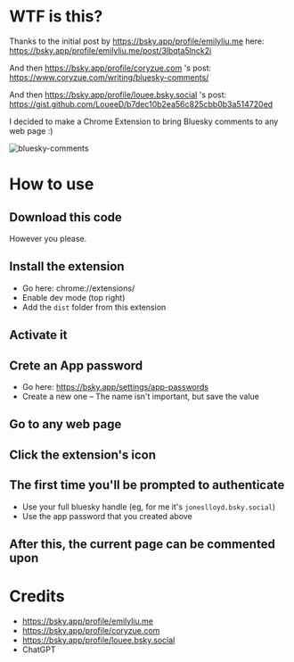 # WTF is this?

Thanks to the initial post by https://bsky.app/profile/emilyliu.me here:
https://bsky.app/profile/emilyliu.me/post/3lbqta5lnck2i

And then https://bsky.app/profile/coryzue.com 's post:
https://www.coryzue.com/writing/bluesky-comments/

And then https://bsky.app/profile/louee.bsky.social 's post:
https://gist.github.com/LoueeD/b7dec10b2ea56c825cbb0b3a514720ed

I decided to make a Chrome Extension to bring Bluesky comments to any web page :)

![bluesky-comments](https://github.com/user-attachments/assets/74f6389a-8273-4c56-b44f-b9fe72095355)

# How to use

## Download this code
However you please.

## Install the extension
- Go here: chrome://extensions/
- Enable dev mode (top right)
- Add the `dist` folder from this extension

## Activate it

## Crete an App password
- Go here: https://bsky.app/settings/app-passwords
- Create a new one – The name isn't important, but save the value

## Go to any web page

## Click the extension's icon

## The first time you'll be prompted to authenticate
- Use your full bluesky handle (eg, for me it's `joneslloyd.bsky.social`)
- Use the app password that you created above

## After this, the current page can be commented upon

# Credits
- https://bsky.app/profile/emilyliu.me
- https://bsky.app/profile/coryzue.com
- https://bsky.app/profile/louee.bsky.social
- ChatGPT
